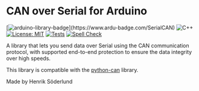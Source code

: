 # CAN over Serial for Arduino

[![arduino-library-badge](https://www.ardu-badge.com/badge/SerialCAN.svg?)](https://www.ardu-badge.com/SerialCAN)
![C++](https://img.shields.io/badge/Langauge-C++-blue.svg)
[![License: MIT](https://img.shields.io/badge/License-MIT-brightgreen.svg)](https://opensource.org/licenses/MIT)
[![Tests](https://github.com/henriksod/Arduino_CANOverSerial/actions/workflows/test_runner.yml/badge.svg)](https://github.com/henriksod/Arduino_CANOverSerial/actions/workflows/test_runner.yml)
[![Spell Check](https://github.com/henriksod/Arduino_CANOverSerial/actions/workflows/spell-check.yml/badge.svg)](https://github.com/henriksod/Arduino_CANOverSerial/actions/workflows/spell-check.yml)

A library that lets you send data over Serial using the CAN communication protocol, with supported end-to-end protection to ensure the data integrity over high speeds.

This library is compatible with the [python-can](https://github.com/hardbyte/python-can) library.

Made by Henrik Söderlund

